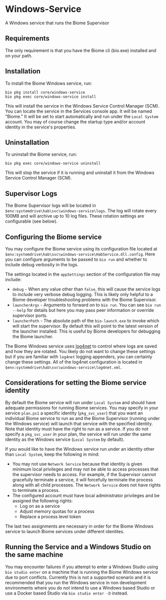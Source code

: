 ﻿# Windows-Service

A Windows service that runs the Biome Supervisor

## Requirements

The only requirement is that you have the Biome cli (bio.exe) installed and on your path.

## Installation

To install the Biome Windows service, run:

```
bio pkg install core/windows-service
bio pkg exec core/windows-service install
```

This will install the service in the Windows Service Control Manager (SCM). You can locate the service in the Services console app. It will be named "Biome." It will be set to start automatically and run under the `Local System` account. You may of course change the startup type and/or account identity in the service's properties.

## Uninstallation

To uninstall the Biome service, run:

```
bio pkg exec core/windows-service uninstall
```

This will stop the service if it is running and uninstall it from the Windows Service Control Manager (SCM).

## Supervisor Logs

The Biome Supervisor logs will be located in `$env:systemdrive\hab\svc\windows-service\logs`. The log will rotate every 100MB and will archive up to 10 log files. These rotation settings are configurable (see below).

## Configuring the Biome service

You may configure the Biome service using its configuration file located at `$env:systemdrive\hab\svc\windows-service\HabService.dll.config`. Here you can configure arguments to be passed to `bio run` and whether to include debug verbosity in the logs.

The settings located in the `appSettings` section of the configuration file may include:

* `debug` - When any value other than `false`, this will cause the service logs to include very verbose debug logging. This is likely only helpful to a Biome developer troubleshooting problems with the Biome Supervisor.
* `launcherArgs` - Arguments to forward on to `bio run`. You can see `bio run --help` for details but here you may pass peer information or override supervisor ports.
* `launcherPath` - The absolute path of the `bio-launch.exe` to invoke which will start the supervisor. By default this will point to the latest version of the launcher installed. This is useful by Biome developers for debugging the Biome launcher.

The Biome Windows service uses [log4net](https://logging.apache.org/log4net/) to control where logs are saved and how they are rotated. You likely do not want to change these settings but if you are familiar with `log4net` logging appenders, you can certainly change these settings. All of the log4net configuration is located in `$env:systemdrive\hab\svc\windows-service\log4net.xml`.

## Considerations for setting the Biome service identity

By default the Biome service will run under `Local System` and should have adequate permissions for running Biome services. You may specify in your service `plan.ps1` a specific identity (`pkg_svc_user`) that you want an individual Biome service to run as and the Biome Supervisor (running under the Windows service) will launch that service with the specified identity. Note that identity must have the right to run as a service. If you do not specify a `pkg_svc_user` in your plan, the service will run under the same identity as the Windows service (`Local System` by default).

If you would like to have the Windows service run under an identity other than `Local System`, keep the following in mind:

* You may not use `Network Service` because that identity is given minimum local privileges and may not be able to access processes that the supervisor needs to access. For example, if the Supervisor cannot gracefully terminate a service, it will forcefully terminate the process along with all child processes. The `Network Service` does not have rights to terminate a process.
* The configured account must have local administrator privileges and be assigned the following rights:
  * Log on as a service
  * Adjust memory quotas for a process
  * Replace a process level token

The last two assignments are necessary in order for the Biome Windows service to launch Biome services under different identites.

## Running the Service and a Windows Studio on the same machine

You may encounter failures if you attempt to enter a Windows Studio using `bio studio enter` on a machine that is running the Biome Windows service due to port conflicts. Currently this is not a supported scenario and it is recommended that you run the Windows service in non development environments where you do not intend to use a Windows based Studio or use a Docker based Studio via `bio studio enter -D` instead.
